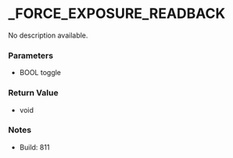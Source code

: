 # _FORCE_EXPOSURE_READBACK

No description available.

### Parameters
* BOOL toggle

### Return Value
* void

### Notes
* Build: 811

